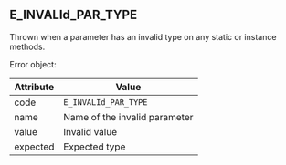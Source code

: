 ## E_INVALId_PAR_TYPE

Thrown when a parameter has an invalid type on any static or instance methods.

Error object:

| Attribute | Value |
| --- | --- |
| code | `E_INVALId_PAR_TYPE` |
| name | Name of the invalid parameter |
| value | Invalid value |
| expected | Expected type |
